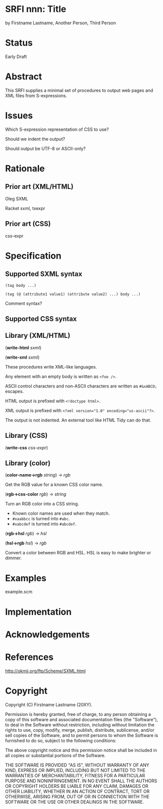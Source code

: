 # SRFI nnn: Title

by Firstname Lastname, Another Person, Third Person

# Status

Early Draft

# Abstract

This SRFI supplies a minimal set of procedures to output web pages and
XML files from S-expressions.

# Issues

Which S-expression representation of CSS to use?

Should we indent the output?

Should output be UTF-8 or ASCII-only?

# Rationale

## Prior art (XML/HTML)

Oleg SXML

Racket sxml, txexpr

## Prior art (CSS)

css-expr

# Specification

## Supported SXML syntax

`(tag body ...)`

`(tag (@ (attribute1 value1) (attribute value2) ...) body ...)`

Comment syntax?

## Supported CSS syntax

## Library (XML/HTML)

(**write-html** _sxml_)

(**write-xml** _sxml_)

These procedures write XML-like languages.

Any element with an empty body is written as `<foo />`.

ASCII control characters and non-ASCII characters are written as
`#&xABCD;` escapes.

HTML output is prefixed with `<!doctype html>`.

XML output is prefixed with `<?xml version="1.0" encoding="us-ascii"?>`.

The output is not indented. An external tool like HTML Tidy can do
that.

## Library (CSS)

(**write-css** _css-expr_)

## Library (color)

(**color-name->rgb** _string_) -> _rgb_

Get the RGB value for a known CSS color name.

(**rgb->css-color** _rgb_) -> _string_

Turn an RGB color into a CSS string.

* Known color names are used when they match.
* `#xaabbcc` is turned into `#abc`.
* `#xabcdef` is turned into `#abcdef`.

(**rgb->hsl** _rgb_) -> _hsl_

(**hsl->rgb** _hsl_) -> _rgb_

Convert a color between RGB and HSL. HSL is easy to make brighter or
dimmer.

# Examples

example.scm

# Implementation

# Acknowledgements

# References

http://okmij.org/ftp/Scheme/SXML.html

# Copyright

Copyright (C) Firstname Lastname (20XY).

Permission is hereby granted, free of charge, to any person obtaining
a copy of this software and associated documentation files (the
"Software"), to deal in the Software without restriction, including
without limitation the rights to use, copy, modify, merge, publish,
distribute, sublicense, and/or sell copies of the Software, and to
permit persons to whom the Software is furnished to do so, subject to
the following conditions:

The above copyright notice and this permission notice shall be
included in all copies or substantial portions of the Software.

THE SOFTWARE IS PROVIDED "AS IS", WITHOUT WARRANTY OF ANY KIND,
EXPRESS OR IMPLIED, INCLUDING BUT NOT LIMITED TO THE WARRANTIES OF
MERCHANTABILITY, FITNESS FOR A PARTICULAR PURPOSE AND
NONINFRINGEMENT. IN NO EVENT SHALL THE AUTHORS OR COPYRIGHT HOLDERS BE
LIABLE FOR ANY CLAIM, DAMAGES OR OTHER LIABILITY, WHETHER IN AN ACTION
OF CONTRACT, TORT OR OTHERWISE, ARISING FROM, OUT OF OR IN CONNECTION
WITH THE SOFTWARE OR THE USE OR OTHER DEALINGS IN THE SOFTWARE.
